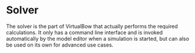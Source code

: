 # Solver

The solver is the part of VirtualBow that actually performs the required calculations.
It only has a command line interface and is invoked automatically by the model editor when a simulation is started, but can also be used on its own for advanced use cases.